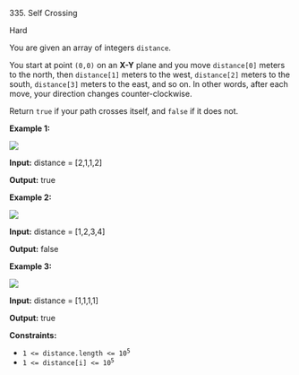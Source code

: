 335\. Self Crossing

Hard

You are given an array of integers `distance`.

You start at point `(0,0)` on an **X-Y** plane and you move `distance[0]` meters to the north, then `distance[1]` meters to the west, `distance[2]` meters to the south, `distance[3]` meters to the east, and so on. In other words, after each move, your direction changes counter-clockwise.

Return `true` if your path crosses itself, and `false` if it does not.

**Example 1:**

![](https://assets.leetcode.com/uploads/2021/03/14/selfcross1-plane.jpg)

**Input:** distance = [2,1,1,2]

**Output:** true

**Example 2:**

![](https://assets.leetcode.com/uploads/2021/03/14/selfcross2-plane.jpg)

**Input:** distance = [1,2,3,4]

**Output:** false

**Example 3:**

![](https://assets.leetcode.com/uploads/2021/03/14/selfcross3-plane.jpg)

**Input:** distance = [1,1,1,1]

**Output:** true

**Constraints:**

*   <code>1 <= distance.length <= 10<sup>5</sup></code>
*   <code>1 <= distance[i] <= 10<sup>5</sup></code>